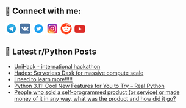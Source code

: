 ## 🔎 Connect with me:
[<img src="https://github.com/bullbesh/bullbesh/blob/main/images/Telegram.png" width="32" height="32" />](https://t.me/bullbesh)
[<img src="https://github.com/bullbesh/bullbesh/blob/main/images/VK.png" width="32" height="32" />](https://vk.com/bullbesh)
[<img src="https://github.com/bullbesh/bullbesh/blob/main/images/Twitter.png" width="32" height="32" />](https://twitter.com/bullbesh1)
[<img src="https://github.com/bullbesh/bullbesh/blob/main/images/Instagram.png" width="32" height="32" />](https://www.instagram.com/bullbesh)
[<img src="https://github.com/bullbesh/bullbesh/blob/main/images/Reddit.png" width="32" height="32" />](https://www.reddit.com/user/bullbesh)
[<img src="https://github.com/bullbesh/bullbesh/blob/main/images/YouTube.png" width="32" height="32" />](https://www.youtube.com/channel/UCtfjRs6uzgq5mfm8S06WTcg)

## 📕 Latest r/Python Posts
<!-- BLOG-POST-LIST:START -->
- [UniHack - international hackathon](https://www.reddit.com/r/Python/comments/yd63xa/unihack_international_hackathon/)
- [Hades: Serverless Dask for massive compute scale](https://www.reddit.com/r/Python/comments/yd60jx/hades_serverless_dask_for_massive_compute_scale/)
- [I need to learn more!!!!!](https://www.reddit.com/r/Python/comments/yd5a1c/i_need_to_learn_more/)
- [Python 3.11: Cool New Features for You to Try – Real Python](https://www.reddit.com/r/Python/comments/yd527l/python_311_cool_new_features_for_you_to_try_real/)
- [People who sold a self-programmed product &lpar;or service&rpar; or made money of it in any way, what was the product and how did it go?](https://www.reddit.com/r/Python/comments/yd4srw/people_who_sold_a_selfprogrammed_product_or/)
<!-- BLOG-POST-LIST:END -->
